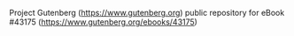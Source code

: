 Project Gutenberg (https://www.gutenberg.org) public repository for eBook #43175 (https://www.gutenberg.org/ebooks/43175)
